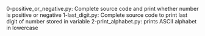 0-positive_or_negative.py: Complete source code and print whether number is positive or negative
1-last_digit.py: Complete source code to print last digit of number stored in variable
2-print_alphabet.py: prints ASCII alphabet in lowercase
